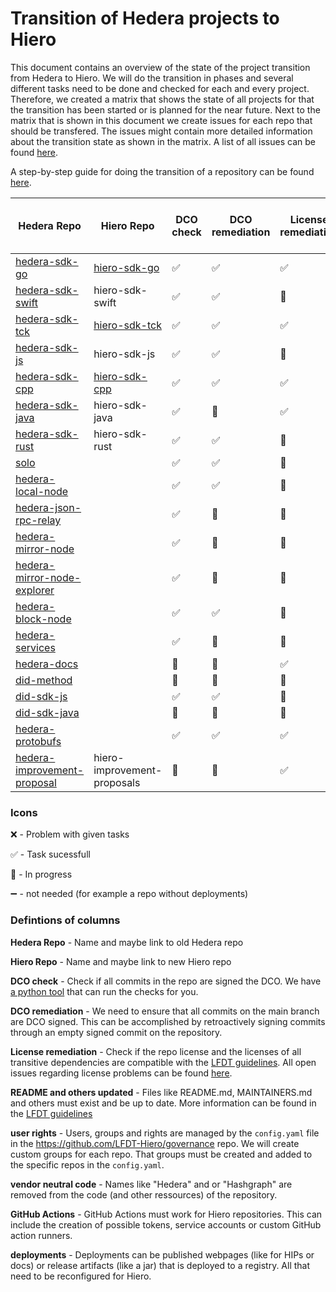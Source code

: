 # Transition of Hedera projects to Hiero

This document contains an overview of the state of the project transition from Hedera to Hiero.
We will do the transition in phases and several different tasks need to be done and checked for each and every project.
Therefore, we created a matrix that shows the state of all projects for that the transition has been started or is planned for the near future.
Next to the matrix that is shown in this document we create issues for each repo that should be transfered.
The issues might contain more detailed information about the transition state as shown in the matrix.
A list of all issues can be found [here](https://github.com/LFDT-Hiero/tsc/issues/5).

A step-by-step guide for doing the transition of a repository can be found [here](https://github.com/hiero-ledger/hiero/blob/main/hashgraph-transfer.md).

| Hedera Repo                                                                             | Hiero Repo                                                     | DCO check          | DCO remediation    | License remediation | README and others updated  | user rights        | vendor neutral code | GitHub Actions     | deployments        | Community informed |
| --------------------------------------------------------------------------------------- | -------------------------------------------------------------- | ------------------ | ------------------ | ------------------- | -------------------------- | ------------------ | ------------------- | ------------------ | ------------------ | ------------------ |
| [hedera-sdk-go](https://github.com/hashgraph/hedera-sdk-go)                             | [hiero-sdk-go](https://github.com/hiero-ledger/hiero-sdk-go)   | :white_check_mark: | :white_check_mark: | :white_check_mark:  | :construction:             | :white_check_mark: | :construction:      | :white_check_mark: | :heavy_minus_sign: | :white_check_mark: |
| [hedera-sdk-swift](https://github.com/hashgraph/hedera-sdk-swift)                       | hiero-sdk-swift                                                | :white_check_mark: | :white_check_mark: | :construction:      |                            | :white_check_mark: |                     |                    | :heavy_minus_sign: |                    |
| [hedera-sdk-tck](https://github.com/hashgraph/hedera-sdk-tck)                           | [hiero-sdk-tck](https://github.com/hiero-ledger/hiero-sdk-tck) | :white_check_mark: | :white_check_mark: | :white_check_mark:  | :construction:             | :white_check_mark: | :construction:      | :white_check_mark: | :heavy_minus_sign: | :white_check_mark: |
| [hedera-sdk-js](https://github.com/hashgraph/hedera-sdk-js)                             | hiero-sdk-js                                                   | :white_check_mark: | :white_check_mark: | :construction:      |                            | :white_check_mark: |                     |                    | :construction:     |                    |
| [hedera-sdk-cpp](https://github.com/hashgraph/hedera-sdk-cpp)                           | [hiero-sdk-cpp](https://github.com/hiero-ledger/hiero-sdk-cpp) | :white_check_mark: | :white_check_mark: | :white_check_mark:  | :construction:             | :white_check_mark: | :construction:      | :white_check_mark: | :heavy_minus_sign: | :white_check_mark: |
| [hedera-sdk-java](https://github.com/hashgraph/hedera-sdk-java)                         | hiero-sdk-java                                                 | :white_check_mark: | :construction:     | :white_check_mark:  |                            | :white_check_mark: |                     |                    | :construction:     |                    |
| [hedera-sdk-rust](https://github.com/hashgraph/hedera-sdk-rust)                         | hiero-sdk-rust                                                 | :white_check_mark: | :white_check_mark: | :construction:      |                            | :white_check_mark: |                     |                    |                    |                    |
| [solo](https://github.com/hashgraph/solo)                                               |                                                                | :white_check_mark: | :white_check_mark: | :construction:      |                            |                    |                     |                    | :construction:     |                    |
| [hedera-local-node](https://github.com/hashgraph/hedera-local-node)                     |                                                                | :white_check_mark: | :white_check_mark: | :construction:      |                            | :white_check_mark: |                     |                    | :construction:     |                    |
| [hedera-json-rpc-relay](https://github.com/hashgraph/hedera-json-rpc-relay)             |                                                                | :white_check_mark: | :construction:     | :construction:      |                            |                    |                     |                    |                    |                    |
| [hedera-mirror-node](https://github.com/hashgraph/hedera-mirror-node)                   |                                                                | :white_check_mark: | :construction:     | :construction:      |                            | :white_check_mark: |                     |                    |                    |                    |
| [hedera-mirror-node-explorer](https://github.com/hashgraph/hedera-mirror-node-explorer) |                                                                | :white_check_mark: | :construction:     | :construction:      |                            |                    |                     |                    |                    |                    |
| [hedera-block-node](https://github.com/hashgraph/hedera-block-node)                     |                                                                | :white_check_mark: | :white_check_mark: | :construction:      |                            | :white_check_mark: |                     |                    |                    |                    |
| [hedera-services](https://github.com/hashgraph/hedera-services)                         |                                                                | :white_check_mark: | :construction:     | :construction:      |                            | :white_check_mark: |                     |                    |                    |                    |
| [hedera-docs](https://github.com/hashgraph/hedera-docs)                                 |                                                                | :construction:     | :construction:     | :white_check_mark:  | :construction:             |                    | :heavy_minus_sign:  |                    |                    |                    |
| [did-method](https://github.com/hashgraph/did-method)                                   |                                                                | :construction:     | :construction:     | :construction:      |                            |                    |                     |                    |                    |                    |
| [did-sdk-js](https://github.com/hashgraph/did-sdk-js)                                   |                                                                | :white_check_mark: | :white_check_mark: | :construction:      |                            |                    |                     |                    |                    |                    |
| [did-sdk-java](https://github.com/hashgraph/did-sdk-java)                               |                                                                | :construction:     | :construction:     | :construction:      |                            |                    |                     |                    |                    |                    |
| [hedera-protobufs](https://github.com/hashgraph/hedera-protobufs)                       |                                                                | :white_check_mark: | :white_check_mark: | :white_check_mark:  |                            | :white_check_mark: |                     |                    |                    |                    |
| [hedera-improvement-proposal](https://github.com/hashgraph/hedera-improvement-proposal) | hiero-improvement-proposals                                    | :construction:     | :construction:     | :white_check_mark:  | :construction:             | :construction:     | :heavy_minus_sign:  |                    | :heavy_minus_sign: |                    |

### Icons

:x: - Problem with given tasks

:white_check_mark: - Task sucessfull 

:construction: - In progress

:heavy_minus_sign: - not needed (for example a repo without deployments)

### Defintions of columns

**Hedera Repo** - Name and maybe link to old Hedera repo

**Hiero Repo** - Name and maybe link to new Hiero repo

**DCO check** - Check if all commits in the repo are signed the DCO. We have [a python tool](https://github.com/hiero-ledger/hiero/tree/main/dco-check) that can run the checks for you.

**DCO remediation** - We need to ensure that all commits on the main branch are DCO signed. This can be accomplished by retroactively signing commits through an empty signed commit on the repository.

**License remediation** - Check if the repo license and the licenses of all transitive dependencies are compatible with the [LFDT guidelines](https://lf-decentralized-trust.github.io/governance/governing-documents/allowed-third-party-licenses.html). All open issues regarding license problems can be found [here](https://github.com/LFDT-Hiero/tsc/labels/license%20issue).

**README and others updated** - Files like README.md, MAINTAINERS.md and others must exist and be up to date. More information can be found in the [LFDT guidelines](https://lf-decentralized-trust.github.io/governance/governing-documents/repository-structure.html)

**user rights** - Users, groups and rights are managed by the `config.yaml` file in the https://github.com/LFDT-Hiero/governance repo. We will create custom groups for each repo. That groups must be created and added to the specific repos in the `config.yaml`.

**vendor neutral code** - Names like "Hedera" and or "Hashgraph" are removed from the code (and other ressources) of the repository.

**GitHub Actions** - GitHub Actions must work for Hiero repositories. This can include the creation of possible tokens, service accounts or custom GitHub action runners.

**deployments** - Deployments can be published webpages (like for HIPs or docs) or release artifacts (like a jar) that is deployed to a registry. All that need to be reconfigured for Hiero.

